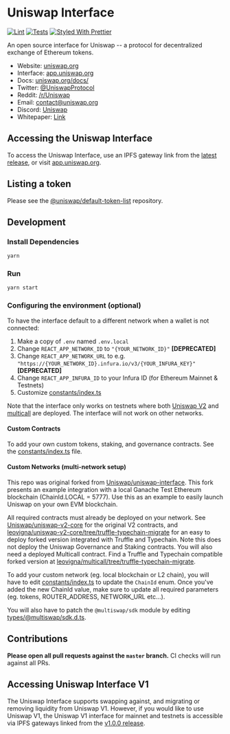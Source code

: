 # Uniswap Interface

[![Lint](https://github.com/Uniswap/uniswap-interface/workflows/Lint/badge.svg)](https://github.com/Uniswap/uniswap-interface/actions?query=workflow%3ALint)
[![Tests](https://github.com/Uniswap/uniswap-interface/workflows/Tests/badge.svg)](https://github.com/Uniswap/uniswap-interface/actions?query=workflow%3ATests)
[![Styled With Prettier](https://img.shields.io/badge/code_style-prettier-ff69b4.svg)](https://prettier.io/)

An open source interface for Uniswap -- a protocol for decentralized exchange of Ethereum tokens.

- Website: [uniswap.org](https://uniswap.org/)
- Interface: [app.uniswap.org](https://app.uniswap.org)
- Docs: [uniswap.org/docs/](https://uniswap.org/docs/)
- Twitter: [@UniswapProtocol](https://twitter.com/UniswapProtocol)
- Reddit: [/r/Uniswap](https://www.reddit.com/r/Uniswap/)
- Email: [contact@uniswap.org](mailto:contact@uniswap.org)
- Discord: [Uniswap](https://discord.gg/Y7TF6QA)
- Whitepaper: [Link](https://hackmd.io/C-DvwDSfSxuh-Gd4WKE_ig)

## Accessing the Uniswap Interface

To access the Uniswap Interface, use an IPFS gateway link from the
[latest release](https://github.com/Uniswap/uniswap-interface/releases/latest), 
or visit [app.uniswap.org](https://app.uniswap.org).

## Listing a token

Please see the
[@uniswap/default-token-list](https://github.com/uniswap/default-token-list) 
repository.

## Development

### Install Dependencies

```bash
yarn
```

### Run

```bash
yarn start
```

### Configuring the environment (optional)

To have the interface default to a different network when a wallet is not connected:

1. Make a copy of `.env` named `.env.local`
2. Change `REACT_APP_NETWORK_ID` to `"{YOUR_NETWORK_ID}"` **[DEPRECATED]**
3. Change `REACT_APP_NETWORK_URL` to e.g. `"https://{YOUR_NETWORK_ID}.infura.io/v3/{YOUR_INFURA_KEY}"` **[DEPRECATED]**
4. Change `REACT_APP_INFURA_ID` to your Infura ID (for Ethereum Mainnet & Testnets)
5. Customize [constants/index.ts](./src/constants/index.ts)

Note that the interface only works on testnets where both 
[Uniswap V2](https://uniswap.org/docs/v2/smart-contracts/factory/) and 
[multicall](https://github.com/makerdao/multicall) are deployed.
The interface will not work on other networks.

#### Custom Contracts
To add your own custom tokens, staking, and governance contracts. See the [constants/index.ts](./src/constants/index.ts) file.

#### Custom Networks (multi-network setup)
This repo was original forked from [Uniswap/uniswap-interface](https://github.com/Uniswap/uniswap-interface). This fork presents an example integration with a local Ganache Test Ethereum blockchain (ChainId.LOCAL = 5777). Use this as an example to easily launch Uniswap on your own EVM blockchain.

All required contracts must already be deployed on your network. See [Uniswap/uniswap-v2-core](https://github.com/Uniswap/uniswap-v2-core) for the original V2 contracts, and [leovigna/uniswap-v2-core/tree/truffle-typechain-migrate](https://github.com/leovigna/uniswap-v2-core/tree/truffle-typechain-migrate) for an easy to deploy forked version integrated with Truffle and Typechain. Note this does not deploy the Uniswap Governance and Staking contracts. You will also need a deployed Multicall contract. Find a Truffle and Typechain compatible forked version at [leovigna/multicall/tree/truffle-typechain-migrate](https://github.com/leovigna/multicall/tree/truffle-typechain-migrate).

To add your custom network (eg. local blockchain or L2 chain), you will have to edit [constants/index.ts](./src/constants/index.ts) to update the `ChainId` enum. Once you've added the new ChainId value, make sure to update all required parameters (eg. tokens, ROUTER_ADDRESS, NETWORK_URL etc...).

You will also have to patch the `@multiswap/sdk` module by editing [types/@multiswap/sdk.d.ts](./src/types/@multiswap/sdk.d.ts).

## Contributions

**Please open all pull requests against the `master` branch.** 
CI checks will run against all PRs.

## Accessing Uniswap Interface V1

The Uniswap Interface supports swapping against, and migrating or removing liquidity from Uniswap V1. However,
if you would like to use Uniswap V1, the Uniswap V1 interface for mainnet and testnets is accessible via IPFS gateways 
linked from the [v1.0.0 release](https://github.com/Uniswap/uniswap-interface/releases/tag/v1.0.0).

